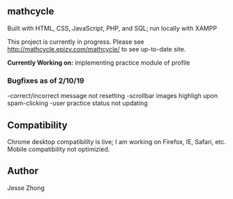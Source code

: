 ## mathcycle
Built with HTML, CSS, JavaScript, PHP, and SQL; run locally with XAMPP

This project is currently in progress. Please see http://mathcycle.epizy.com/mathcycle/ to see up-to-date site.

**Currently Working on:** implementing practice module of profile

### Bugfixes as of 2/10/19
-correct/incorrect message not resetting
-scrollbar images highligh upon spam-clicking
-user practice status not updating
## Compatibility
 Chrome desktop compatibility is live; I am working on Firefox, IE, Safari, etc. Mobile compatibility not optimizied.
## Author
Jesse Zhong
